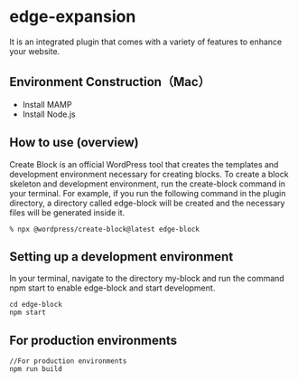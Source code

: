 # edge-expansion

It is an integrated plugin that comes with a variety of features to enhance your website.

## Environment Construction（Mac）
- Install MAMP
- Install Node.js


## How to use (overview)
Create Block is an official WordPress tool that creates the templates and development environment necessary for creating blocks.
To create a block skeleton and development environment, run the create-block command in your terminal.
For example, if you run the following command in the plugin directory, a directory called edge-block will be created and the necessary files will be generated inside it.

```
% npx @wordpress/create-block@latest edge-block
```


## Setting up a development environment
In your terminal, navigate to the directory my-block and run the command npm start to enable edge-block and start development.

```
cd edge-block
npm start
```

## For production environments
```
//For production environments
npm run build
```
